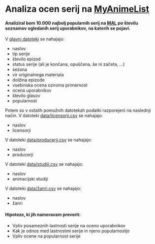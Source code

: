 Analiza ocen serij na [MyAnimeList](https://myanimelist.net/topanime.php?type=bypopularity)
==========================================

#### Analiziral bom 10.000 najbolj popularnih serij na [MAL](https://myanimelist.net/topanime.php?type=bypopularity) po številu seznamov ogledanih serij uporabnikov, na katerih se pojavi.

V [glavni datoteki](data/serije.csv) se nahajajo:
* naslov
* tip serije
* število epizod
* status serije (ali je končana, opuščena, še ni začeta, ...)
* sezona
* vir originalnega materiala
* dolžina epizode
* vsebinska ocena oziroma primernost
* ocena uporabnikov
* število glasov
* popularnost

Potem so v ostalih pomožnih datotekah podatki razporejeni na naslednji način. 
V datoteki [data/licensorji.csv](data/licensorji.csv) se nahajajo:
* naslov
* licensorji

V datoteki [data/producerji.csv](data/producerji.csv) se nahajajo:
* naslov
* producerji

V datoteki [data/studiji.csv](data/studiji.csv) se nahajajo:
* naslov
* animacijski studiji

V datoteki [data/žanri.csv](data/žanri.csv) se nahajajo:
* naslov
* žanri

#### Hipoteze, ki jih nameravam preverit:
* Vpliv posameznih lastnosti serije na oceno uporabnikov
* Kak je odnos med lastnostmi serije in njeno popularnostjo
* Vpliv ocene na popularnost serije
